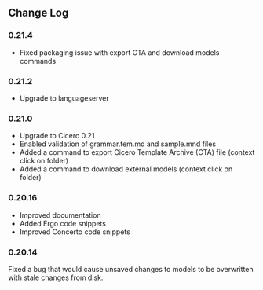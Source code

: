 ## Change Log

### 0.21.4

- Fixed packaging issue with export CTA and download models commands

### 0.21.2

- Upgrade to languageserver

### 0.21.0

- Upgrade to Cicero 0.21
- Enabled validation of grammar.tem.md and sample.mnd files
- Added a command to export Cicero Template Archive (CTA) file (context click on folder)
- Added a command to download external models (context click on folder)

### 0.20.16

- Improved documentation
- Added Ergo code snippets
- Improved Concerto code snippets

### 0.20.14

Fixed a bug that would cause unsaved changes to models to be overwritten with stale changes from disk.

